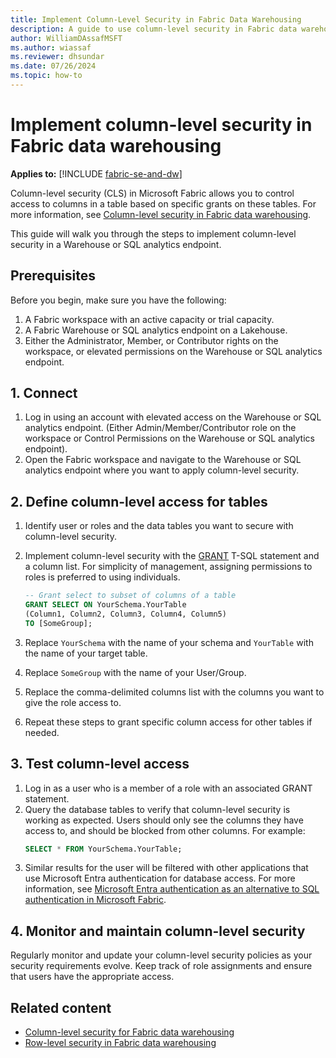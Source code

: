 ```yaml
---
title: Implement Column-Level Security in Fabric Data Warehousing
description: A guide to use column-level security in Fabric data warehousing.
author: WilliamDAssafMSFT
ms.author: wiassaf
ms.reviewer: dhsundar
ms.date: 07/26/2024
ms.topic: how-to
---
```

# Implement column-level security in Fabric data warehousing

**Applies to:** [!INCLUDE [fabric-se-and-dw](includes/applies-to-version/fabric-se-and-dw.md)]

Column-level security (CLS) in Microsoft Fabric allows you to control access to columns in a table based on specific grants on these tables. For more information, see [Column-level security in Fabric data warehousing](column-level-security.md).

This guide will walk you through the steps to implement column-level security in a Warehouse or SQL analytics endpoint. 

## Prerequisites

Before you begin, make sure you have the following:

1. A Fabric workspace with an active capacity or trial capacity.
1. A Fabric Warehouse or SQL analytics endpoint on a Lakehouse.
1. Either the Administrator, Member, or Contributor rights on the workspace, or elevated permissions on the Warehouse or SQL analytics endpoint.

## 1. Connect

1. Log in using an account with elevated access on the Warehouse or SQL analytics endpoint. (Either Admin/Member/Contributor role on the workspace or Control Permissions on the Warehouse or SQL analytics endpoint).
1. Open the Fabric workspace and navigate to the Warehouse or SQL analytics endpoint where you want to apply column-level security.

## 2. Define column-level access for tables

1. Identify user or roles and the data tables you want to secure with column-level security.
1. Implement column-level security with the [GRANT](/sql/t-sql/statements/grant-transact-sql?view=fabric&preserve-view=true) T-SQL statement and a column list. For simplicity of management, assigning permissions to roles is preferred to using individuals.
    ```sql
    -- Grant select to subset of columns of a table
    GRANT SELECT ON YourSchema.YourTable 
    (Column1, Column2, Column3, Column4, Column5) 
    TO [SomeGroup];
    ```

1. Replace `YourSchema` with the name of your schema and `YourTable` with the name of your target table.
1. Replace `SomeGroup` with the name of your User/Group.
1. Replace the comma-delimited columns list with the columns you want to give the role access to.
1. Repeat these steps to grant specific column access for other tables if needed.

## 3. Test column-level access

1. Log in as a user who is a member of a role with an associated GRANT statement.
1. Query the database tables to verify that column-level security is working as expected. Users should only see the columns they have access to, and should be blocked from other columns. For example:
    ```sql
    SELECT * FROM YourSchema.YourTable;
    ```
1. Similar results for the user will be filtered with other applications that use Microsoft Entra authentication for database access. For more information, see [Microsoft Entra authentication as an alternative to SQL authentication in Microsoft Fabric](entra-id-authentication.md).

## 4. Monitor and maintain column-level security

Regularly monitor and update your column-level security policies as your security requirements evolve. Keep track of role assignments and ensure that users have the appropriate access.

## Related content

- [Column-level security for Fabric data warehousing](column-level-security.md)
- [Row-level security in Fabric data warehousing](row-level-security.md)
